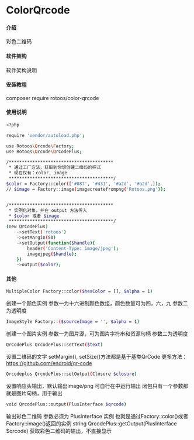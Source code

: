 # ColorQrcode

#### 介绍
彩色二维码

#### 软件架构
软件架构说明


#### 安装教程

composer require rotoos/color-qrcode

#### 使用说明
```sh
<?php

require 'vendor/autoload.php';

use Rotoos\Qrcode\Factory;
use Rotoos\Qrcode\QrCodePlus;

/****************************************
 * 通过工厂方法，获取到你想创建二维码的样式
 * 现在仅有：color, image
 ****************************************/
$color = Factory::color(['#087', '#431', '#a2d', '#a2d',]);
// $image = Factory::image(imagecreatefrompng('Rotoos.png'));


/****************************************
 * 实例化对象，并在 output 方法传入
 * $color 或者 $image
 ****************************************/
(new QrCodePlus)
    ->setText('rotoos')
    ->setMargin(50)
    ->setOutput(function($handle){
        header('Content-Type: image/jpeg');
        imagejpeg($handle);
    })
    ->output($color);
```
#### 其他
```sh
MultipleColor Factory::color($hexColor = [], $alpha = 1)
```
创建一个颜色实例
参数一为十六进制颜色数组，颜色数量可为四，六，九
参数二为透明度
```sh
ImageStyle Factory::($sourceImage = '', $alpha = 1)
```
创建一个图片实例
参数一为图片源，可为图片字符串和资源句柄
参数二为透明度
```sh
QrCodePlus QrcodePlus::setText($text)
```
设置二维码的文字
setMargin(), setSize()方法都是基于基类QrCode
更多方法：https://github.com/endroid/qr-code
```sh
Qrcodeplus QrcodePlus::setOutput(Closure $closure)
```
设置响应头输出，默认输出image/png
可自行在中运行输出
闭包只有一个参数那就是图片句柄，用于输出
```sh
void QrcodePlus::output(PlusInterface $qrcode)
```
输出彩色二维码
参数必须为 PlusInterface 实例
也就是通过Factory::color()或者Factory::image()返回的实例
string QrcodePlus::getOutput(PlusInterface $qrcode)
获取彩色二维码的输出，不直接显示